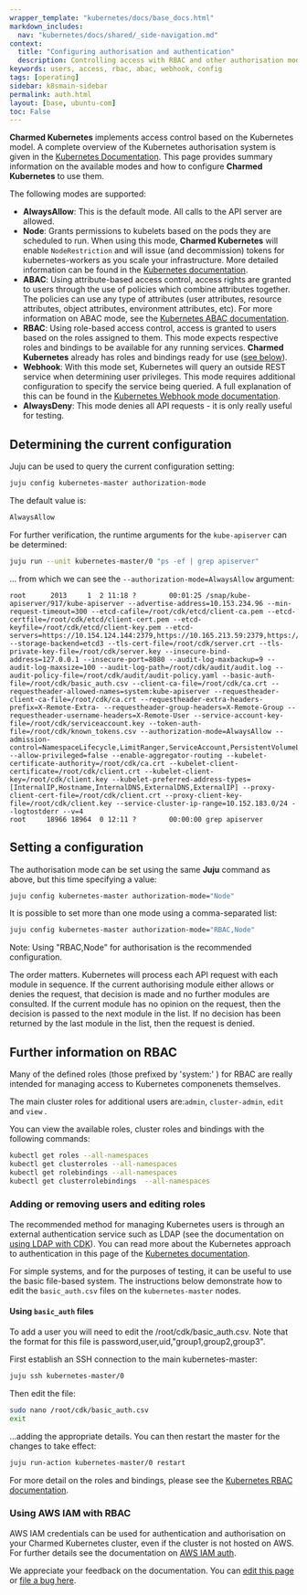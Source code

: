```yaml
---
wrapper_template: "kubernetes/docs/base_docs.html"
markdown_includes:
  nav: "kubernetes/docs/shared/_side-navigation.md"
context:
  title: "Configuring authorisation and authentication"
  description: Controlling access with RBAC and other authorisation modes.
keywords: users, access, rbac, abac, webhook, config
tags: [operating]
sidebar: k8smain-sidebar
permalink: auth.html
layout: [base, ubuntu-com]
toc: False
---
```


**Charmed Kubernetes** implements access
control based on the Kubernetes model. A complete overview of the Kubernetes
authorisation  system is given in the [Kubernetes Documentation][upstream-auth].
This page provides summary information on the available modes and how to configure
**Charmed Kubernetes** to use them.

 The following modes are supported:

 -  **AlwaysAllow**: This is the default mode. All calls to the API server are allowed.
 - **Node**: Grants permissions to kubelets based on the pods they are scheduled to run.
    When using this mode, **Charmed Kubernetes** will enable `NodeRestriction` and will issue (and
    decommission) tokens for kubernetes-workers as you scale your infrastructure.
    More detailed information can be found in the [Kubernetes documentation][node].
 - **ABAC**: Using attribute-based access control, access rights are granted to users
    through the use of policies which combine attributes together. The policies can use any
    type of attributes (user attributes, resource attributes, object attributes, environment
    attributes, etc). For more information on ABAC mode, see the
    [Kubernetes ABAC documentation][abac].
 - **RBAC**:  Using role-based access control, access is granted to users based on the
   roles assigned to them. This mode expects respective roles and bindings to be available
   for any running services. **Charmed Kubernetes** already has roles and bindings ready for use
   ([see below][roles]).
 - **Webhook**:  With this mode set, Kubernetes will query an outside REST service
   when determining user privileges. This mode requires additional configuration to
   specify the service being queried. A full explanation of this can be found in the
   [Kubernetes Webhook mode documentation][webhook].
 -  **AlwaysDeny**: This mode denies all API requests - it is only really useful for testing.

## Determining the current configuration

Juju can be used to query the current configuration setting:

```bash
juju config kubernetes-master authorization-mode
```

The default value is:
```bash
AlwaysAllow
```

For further verification, the runtime arguments for the `kube-apiserver` can be determined:

```bash
juju run --unit kubernetes-master/0 "ps -ef | grep apiserver"
```

... from which we can see the `--authorization-mode=AlwaysAllow` argument:

```
root      2013     1  2 11:18 ?        00:01:25 /snap/kube-apiserver/917/kube-apiserver --advertise-address=10.153.234.96 --min-request-timeout=300 --etcd-cafile=/root/cdk/etcd/client-ca.pem --etcd-certfile=/root/cdk/etcd/client-cert.pem --etcd-keyfile=/root/cdk/etcd/client-key.pem --etcd-servers=https://10.154.124.144:2379,https://10.165.213.59:2379,https://10.167.80.201:2379 --storage-backend=etcd3 --tls-cert-file=/root/cdk/server.crt --tls-private-key-file=/root/cdk/server.key --insecure-bind-address=127.0.0.1 --insecure-port=8080 --audit-log-maxbackup=9 --audit-log-maxsize=100 --audit-log-path=/root/cdk/audit/audit.log --audit-policy-file=/root/cdk/audit/audit-policy.yaml --basic-auth-file=/root/cdk/basic_auth.csv --client-ca-file=/root/cdk/ca.crt --requestheader-allowed-names=system:kube-apiserver --requestheader-client-ca-file=/root/cdk/ca.crt --requestheader-extra-headers-prefix=X-Remote-Extra- --requestheader-group-headers=X-Remote-Group --requestheader-username-headers=X-Remote-User --service-account-key-file=/root/cdk/serviceaccount.key --token-auth-file=/root/cdk/known_tokens.csv --authorization-mode=AlwaysAllow --admission-control=NamespaceLifecycle,LimitRanger,ServiceAccount,PersistentVolumeLabel,DefaultStorageClass,DefaultTolerationSeconds,MutatingAdmissionWebhook,ValidatingAdmissionWebhook,ResourceQuota --allow-privileged=false --enable-aggregator-routing --kubelet-certificate-authority=/root/cdk/ca.crt --kubelet-client-certificate=/root/cdk/client.crt --kubelet-client-key=/root/cdk/client.key --kubelet-preferred-address-types=[InternalIP,Hostname,InternalDNS,ExternalDNS,ExternalIP] --proxy-client-cert-file=/root/cdk/client.crt --proxy-client-key-file=/root/cdk/client.key --service-cluster-ip-range=10.152.183.0/24 --logtostderr --v=4
root     18966 18964  0 12:11 ?        00:00:00 grep apiserver
```

## Setting a configuration

The authorisation mode can be set using the same **Juju** command as above, but this
time specifying a value:

```bash
juju config kubernetes-master authorization-mode="Node"
```

It is possible to set more than one mode using a comma-separated list:

```bash
juju config kubernetes-master authorization-mode="RBAC,Node"
```

<div class="p-notification--positive"><p markdown="1" class="p-notification__response">
<span class="p-notification__status">Note:</span>
Using "RBAC,Node" for authorisation is the recommended configuration.
</p></div>

The order matters. Kubernetes will process each API request with each module in
sequence. If the current authorising module either allows or denies the
request, that decision is made and no further modules are consulted. If the
current module has no opinion on the request, then the decision is passed to
the next module in the list. If no decision has been returned by the last
module in the list, then the request is denied.



<a id='rbac'> </a>

## Further information on RBAC

Many of the defined roles (those prefixed by 'system:' ) for RBAC are really intended for
managing access to Kubernetes componenets themselves.

The main  cluster roles for additional users are:`admin`, `cluster-admin`, `edit` and `view` .

You can view the available roles,  cluster roles and bindings with the following commands:

```bash
kubectl get roles --all-namespaces
kubectl get clusterroles --all-namespaces
kubectl get rolebindings --all-namespaces
kubectl get clusterrolebindings  --all-namespaces
```

### Adding or removing users and editing roles

The recommended method for managing Kubernetes users is through an external
authentication service such as LDAP (see the documentation on
[using LDAP with CDK][docs-ldap]). You can read more about the Kubernetes
approach to authentication in this page of the
[Kubernetes documentation][upstream-authentication].

For simple systems, and for the purposes of testing, it can be useful to use the basic
file-based system. The instructions below demonstrate how to edit the `basic_auth.csv`
files on the `kubernetes-master` nodes.

#### Using `basic_auth` files

To add a user you will need to edit the /root/cdk/basic_auth.csv. Note that the
format for this file is password,user,uid,"group1,group2,group3".

First establish an SSH connection to the main kubernetes-master:

```bash
juju ssh kubernetes-master/0
```

Then edit the file:

```bash
sudo nano /root/cdk/basic_auth.csv
exit
```
...adding the appropriate details. You can then restart the master for the changes to take
effect:

```bash
juju run-action kubernetes-master/0 restart
```

For more detail on the roles and bindings, please see the
[Kubernetes RBAC documentation][rbac].

### Using AWS IAM with RBAC

AWS IAM credentials can be used for authentication and authorisation on your Charmed Kubernetes cluster, even if the cluster is not hosted on AWS. For further details see the documentation on [AWS IAM auth][aws-iam].

 <!-- LINKS -->


[upstream-auth]: https://kubernetes.io/docs/reference/access-authn-authz/authorization/
[upstream-authentication]: https://kubernetes.io/docs/reference/access-authn-authz/authentication/
[node]: https://kubernetes.io/docs/reference/access-authn-authz/node/
[abac]: https://kubernetes.io/docs/reference/access-authn-authz/abac/
[rbac]: https://kubernetes.io/docs/reference/access-authn-authz/rbac/
[webhook]: https://kubernetes.io/docs/reference/access-authn-authz/webhook/
[docs-ldap]: /kubernetes/docs/ldap
[roles]: #rbac
[aws-iam]: /kubernetes/docs/aws-iam-auth

<!-- FEEDBACK -->
<div class="p-notification--information">
  <p class="p-notification__response">
    We appreciate your feedback on the documentation. You can
    <a href="https://github.com/charmed-kubernetes/kubernetes-docs/edit/master/pages/k8s/auth.md" class="p-notification__action">edit this page</a>
    or
    <a href="https://github.com/charmed-kubernetes/kubernetes-docs/issues/new" class="p-notification__action">file a bug here</a>.
  </p>
</div>
